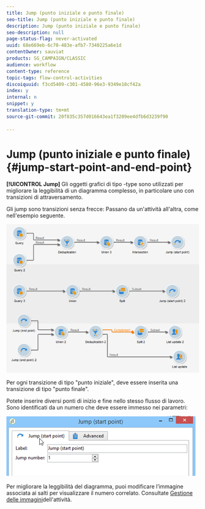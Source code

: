 ```yaml
---
title: Jump (punto iniziale e punto finale)
seo-title: Jump (punto iniziale e punto finale)
description: Jump (punto iniziale e punto finale)
seo-description: null
page-status-flag: never-activated
uuid: 68e669eb-6c70-483e-afb7-7340225a6e1d
contentOwner: sauviat
products: SG_CAMPAIGN/CLASSIC
audience: workflow
content-type: reference
topic-tags: flow-control-activities
discoiquuid: f3cd5409-c301-4580-96e3-9349e18cf42a
index: y
internal: n
snippet: y
translation-type: tm+mt
source-git-commit: 20f835c357d016643ea1f3209ee4dfb6d3239f90

---
```



# Jump (punto iniziale e punto finale){#jump-start-point-and-end-point}

**[!UICONTROL Jump]** Gli oggetti grafici di tipo -type sono utilizzati per migliorare la leggibilità di un diagramma complesso, in particolare uno con transizioni di attraversamento.

Gli jump sono transizioni senza frecce: Passano da un&#39;attività all&#39;altra, come nell&#39;esempio seguente.

![](assets/s_user_segmentation_jump_sample.png)

Per ogni transizione di tipo &quot;punto iniziale&quot;, deve essere inserita una transizione di tipo &quot;punto finale&quot;.

Potete inserire diversi ponti di inizio e fine nello stesso flusso di lavoro. Sono identificati da un numero che deve essere immesso nei parametri:

![](assets/s_user_segmentation_jump_in.png)

Per migliorare la leggibilità del diagramma, puoi modificare l’immagine associata ai salti per visualizzare il numero correlato. Consultate [Gestione delle immagini](../../workflow/using/managing-activity-images.md)dell&#39;attività.
